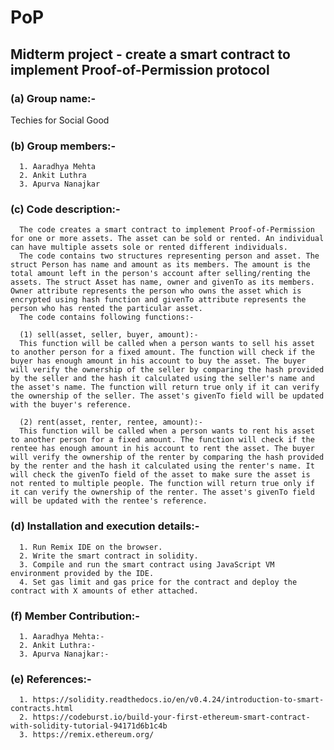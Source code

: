 # PoP
## Midterm project - create a smart contract to implement Proof-of-Permission protocol

### (a) Group name:-  
Techies for Social Good  
  
### (b) Group members:-  
      1. Aaradhya Mehta  
      2. Ankit Luthra  
      3. Apurva Nanajkar  
  
### (c) Code description:-  
      The code creates a smart contract to implement Proof-of-Permission for one or more assets. The asset can be sold or rented. An individual can have multiple assets sole or rented different individuals.  
      The code contains two structures representing person and asset. The struct Person has name and amount as its members. The amount is the total amount left in the person's account after selling/renting the assets. The struct Asset has name, owner and givenTo as its members. Owner attribute represents the person who owns the asset which is encrypted using hash function and givenTo attribute represents the person who has rented the particular asset.  
      The code contains following functions:-  
        
      (1) sell(asset, seller, buyer, amount):-  
      This function will be called when a person wants to sell his asset to another person for a fixed amount. The function will check if the buyer has enough amount in his account to buy the asset. The buyer will verify the ownership of the seller by comparing the hash provided by the seller and the hash it calculated using the seller's name and the asset's name. The function will return true only if it can verify the ownership of the seller. The asset's givenTo field will be updated with the buyer's reference.   
        
      (2) rent(asset, renter, rentee, amount):-  
      This function will be called when a person wants to rent his asset to another person for a fixed amount. The function will check if the rentee has enough amount in his account to rent the asset. The buyer will verify the ownership of the renter by comparing the hash provided by the renter and the hash it calculated using the renter's name. It will check the givenTo field of the asset to make sure the asset is not rented to multiple people. The function will return true only if it can verify the ownership of the renter. The asset's givenTo field will be updated with the rentee's reference.  
      
### (d) Installation and execution details:-  
      1. Run Remix IDE on the browser.  
      2. Write the smart contract in solidity.  
      3. Compile and run the smart contract using JavaScript VM environment provided by the IDE.  
      4. Set gas limit and gas price for the contract and deploy the contract with X amounts of ether attached.  
  
### (f) Member Contribution:-   
      1. Aaradhya Mehta:-  
      2. Ankit Luthra:-  
      3. Apurva Nanajkar:-  
        
### (e) References:-  
      1. https://solidity.readthedocs.io/en/v0.4.24/introduction-to-smart-contracts.html  
      2. https://codeburst.io/build-your-first-ethereum-smart-contract-with-solidity-tutorial-94171d6b1c4b  
      3. https://remix.ethereum.org/  
